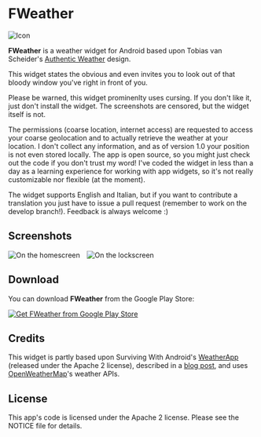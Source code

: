 FWeather
========
![Icon](https://raw.github.com/frakbot/FWeather/develop/res/drawable-xhdpi/ic_launcher.png)

**FWeather** is a weather widget for Android based upon Tobias van Scheider's [Authentic Weather](http://www.behance.net/gallery/Authentic-Weather/7196565) design.

This widget states the obvious and even invites you to look out of that bloody window you've right in front of you.

Please be warned, this widget prominenlty uses cursing. If you don't like it, just don't install the widget. The screenshots are censored, but the widget itself is not.

The permissions (coarse location, internet access) are requested to access your coarse geolocation and to actually retrieve the weather at your location. I don't collect any information, and as of version 1.0 your position is not even stored locally. The app is open source, so you might just check out the code if you don't trust my word! I've coded the widget in less than a day as a learning experience for working with app widgets, so it's not really customizable nor flexible (at the moment).

The widget supports English and Italian, but if you want to contribute a translation you just have to issue a pull request (remember to work on the develop branch!). Feedback is always welcome :)


## Screenshots
![On the homescreen](http://hostr.co/file/JSS1T9zM56uG/2013-07-01-01.29.15_w400.png)&emsp;![On the lockscreen](http://hostr.co/file/AjKTBYCkSqPI/2013-07-01-01.35.53_w400.png)

## Download
You can download **FWeather** from the Google Play Store:

[![Get FWeather from Google Play Store](https://developer.android.com/images/brand/en_generic_rgb_wo_60.png)](https://play.google.com/store/apps/details?id=net.frakbot.FWeather)

## Credits
This widget is partly based upon Surviving With Android's [WeatherApp](https://github.com/survivingwithandroid/Surviving-with-android/tree/master/WeatherApp) (released under the Apache 2 license), described in a [blog post](http://www.survivingwithandroid.com/2013/05/build-weather-app-json-http-android.html), and uses [OpenWeatherMap](http://openweathermap.org/)'s weather APIs.

## License
This app's code is licensed under the Apache 2 license. Please see the NOTICE file for details.
